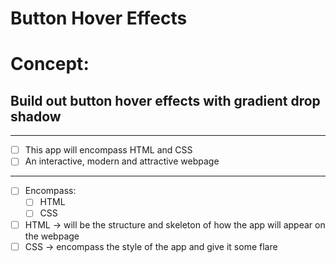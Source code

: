 # Button Hover Effects
<!-- can have readme preview open as well to see how it will appear -->
<!-- ## this is a sub heading -->
# Concept:
<!-- - this is a bullet -->
## Build out button hover effects with gradient drop shadow
---

- [ ]  This app will encompass HTML and CSS
- [ ]  An interactive, modern and attractive webpage

---

- [ ]  Encompass:
    - [ ]  HTML
    - [ ]  CSS
- [ ]  HTML → will be the structure and skeleton of how the app will appear on the webpage
- [ ]  CSS → encompass the style of the app and give it some flare